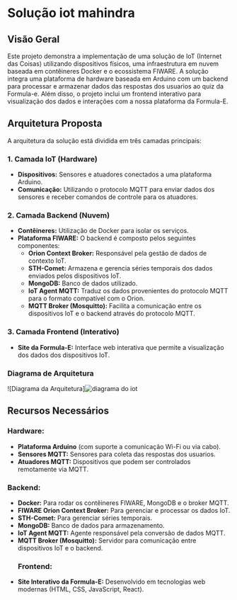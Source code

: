 # Solução iot mahindra

## Visão Geral

Este projeto demonstra a implementação de uma solução de IoT (Internet das Coisas) utilizando dispositivos físicos, uma infraestrutura em nuvem baseada em contêineres Docker e o ecossistema FIWARE. A solução integra uma plataforma de hardware baseada em Arduino com um backend para processar e armazenar dados das respostas dos usuarios ao quiz da Formula-e. Além disso, o projeto inclui um frontend interativo para visualização dos dados e interações com a nossa plataforma da Formula-E.

## Arquitetura Proposta

A arquitetura da solução está dividida em três camadas principais:

### 1. Camada IoT (Hardware)
- **Dispositivos:** Sensores e atuadores conectados a uma plataforma Arduino.
- **Comunicação:** Utilizando o protocolo MQTT para enviar dados dos sensores e receber comandos de controle para os atuadores.

### 2. Camada Backend (Nuvem)
- **Contêineres:** Utilização de Docker para isolar os serviços.
- **Plataforma FIWARE:** O backend é composto pelos seguintes componentes:
  - **Orion Context Broker:** Responsável pela gestão de dados de contexto IoT.
  - **STH-Comet:** Armazena e gerencia séries temporais dos dados enviados pelos dispositivos IoT.
  - **MongoDB:** Banco de dados utilizado.
  - **IoT Agent MQTT:** Traduz os dados provenientes do protocolo MQTT para o formato compatível com o Orion.
  - **MQTT Broker (Mosquitto):** Facilita a comunicação entre os dispositivos IoT e o backend através do protocolo MQTT.

### 3. Camada Frontend (Interativo)
- **Site da Formula-E:** Interface web interativa que permite a visualização dos dados dos dispositivos IoT.

### Diagrama de Arquitetura

![Diagrama da Arquitetura]![diagrama do iot](https://github.com/user-attachments/assets/7e55db3a-c2f7-4715-a1d1-5a219206c137)

## Recursos Necessários

### Hardware:
- **Plataforma Arduino** (com suporte a comunicação Wi-Fi ou via cabo).
- **Sensores MQTT:** Sensores para coleta das respostas dos usuarios.
- **Atuadores MQTT:** Dispositivos que podem ser controlados remotamente via MQTT.

### Backend:
- **Docker:** Para rodar os contêineres FIWARE, MongoDB e o broker MQTT.
- **FIWARE Orion Context Broker:** Para gerenciar e processar os dados IoT.
- **STH-Comet:** Para gerenciar séries temporais.
- **MongoDB:** Banco de dados para armazenamento.
- **IoT Agent MQTT:** Agente responsável pela conversão de dados MQTT.
- **MQTT Broker (Mosquitto):** Servidor para comunicação entre dispositivos IoT e o backend.
    ### Frontend:
- **Site Interativo da Formula-E:** Desenvolvido em tecnologias web modernas (HTML, CSS, JavaScript, React).
